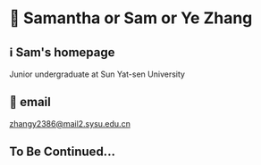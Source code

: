 # 🌝 Samantha or Sam or Ye Zhang

## ℹ️ Sam's homepage
Junior undergraduate at Sun Yat-sen University

## 📧 email
zhangy2386@mail2.sysu.edu.cn

## To Be Continued...
